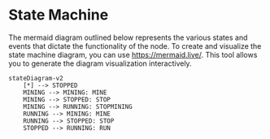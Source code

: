 # State Machine

The mermaid diagram outlined below represents the various states and events that dictate the functionality of the node. To create and visualize the state machine diagram, you can use https://mermaid.live/. This tool allows you to generate the diagram visualization interactively.

```mermaid
stateDiagram-v2
    [*] --> STOPPED
    MINING --> MINING: MINE
    MINING --> STOPPED: STOP
    MINING --> RUNNING: STOPMINING
    RUNNING --> MINING: MINE
    RUNNING --> STOPPED: STOP
    STOPPED --> RUNNING: RUN
```